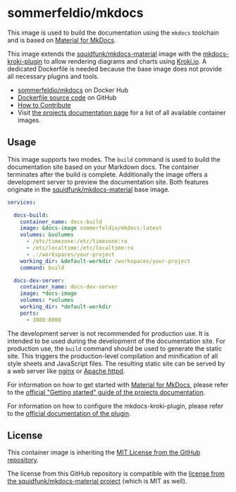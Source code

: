 # sommerfeldio/mkdocs

This image is used to build the documentation using the `mkdocs` toolchain and is based on [Material for MkDocs](https://squidfunk.github.io/mkdocs-material).

This image extends the [squidfunk/mkdocs-material](https://hub.docker.com/r/squidfunk/mkdocs-material) image with the [mkdocs-kroki-plugin](https://pypi.org/project/mkdocs-kroki-plugin) to allow rendering diagrams and charts using [Kroki.io](https://kroki.io). A dedicated Dockerfile is needed because the base image does not provide all necessary plugins and tools.

- [sommerfeldio/mkdocs](https://hub.docker.com/r/sommerfeldio/mkdocs) on Docker Hub
- [Dockerfile source code](https://github.com/sommerfeld-io/container-images/tree/main/components/mkdocs) on GitHub
- [How to Contribute](https://github.com/sommerfeld-io/.github/blob/main/docs/contribute.md)
- Visit [the projects documentation page](https://sommerfeld-io.github.io/container-images) for a list of all available container images.

## Usage

This image supports two modes. The `build` command is used to build the documentation site based on your Markdown docs. The container terminates after the build is complete. Additionally the image offers a development server to preview the documentation site. Both features originate in the [squidfunk/mkdocs-material](https://hub.docker.com/r/squidfunk/mkdocs-material) base image.

```yaml
services:

  docs-build:
    container_name: docs-build
    image: &docs-image sommerfeldio/mkdocs:latest
    volumes: &volumes
      - /etc/timezone:/etc/timezone:ro
      - /etc/localtime:/etc/localtime:ro
      - .:/workspaces/your-project
    working_dir: &default-workdir /workspaces/your-project
    command: build

  docs-dev-server:
    container_name: docs-dev-server
    image: *docs-image
    volumes: *volumes
    working_dir: *default-workdir
    ports:
      - 3080:8000
```

The development server is not recommended for production use. It is intended to be used during the development of the documentation site. For production use, the `build` command should be used to generate the static site. This triggers the production-level compilation and minification of all style sheets and JavaScript files. The resulting static site can be served by a web server like [nginx](https://hub.docker.com/_/nginx) or [Apache httpd](https://hub.docker.com/_/httpd).

For information on how to get started with [Material for MkDocs](https://squidfunk.github.io/mkdocs-material), please refer to the [official "Getting started" guide of the projects documentation](https://squidfunk.github.io/mkdocs-material/getting-started).

For information on how to configure the mkdocs-kroki-plugin, please refer to the [official documentation of the plugin](https://pypi.org/project/mkdocs-kroki-plugin).

## License

This container image is inheriting the [MIT License from the GitHub repository](ttps://sommerfeld-io.github.io/container-images/license).

The license from this GitHub repository is compatible with the [license from the squidfunk/mkdocs-material project](https://github.com/squidfunk/mkdocs-material/blob/master/LICENSE) (which is MIT as well).

<!-- !    DO NOT EDIT DIRECTLY !!!!!                                          -->
<!-- !    File is auto-generated by pipeline                                   ->
<!-- !    Contents are based on README files in components/<THE_IMAGE> dir    -->
